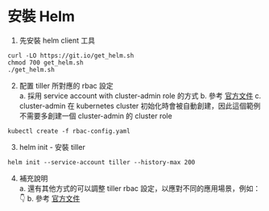 # 安裝 Helm 

1. 先安裝 helm client 工具
```
curl -LO https://git.io/get_helm.sh
chmod 700 get_helm.sh
./get_helm.sh
```
2. 配置 tiller 所對應的 rbac 設定  
  a. 採用 service account with cluster-admin role 的方式
  b. 參考 [官方文件](https://helm.sh/docs/using_helm/#example-service-account-with-cluster-admin-role)
  c. cluster-admin 在 kubernetes cluster 初始化時會被自動創建，因此這個範例不需要多創建一個 cluster-admin 的 cluster role
```
kubectl create -f rbac-config.yaml
```
3. helm init - 安裝 tiller
```
helm init --service-account tiller --history-max 200
```
4. 補充說明  
  a. 還有其他方式的可以調整 tiller rbac 設定，以應對不同的應用場景，例如：:point_down:
  b. 參考 [官方文件](https://helm.sh/docs/using_helm/#example-deploy-tiller-in-a-namespace-restricted-to-deploying-resources-only-in-that-namespace)
